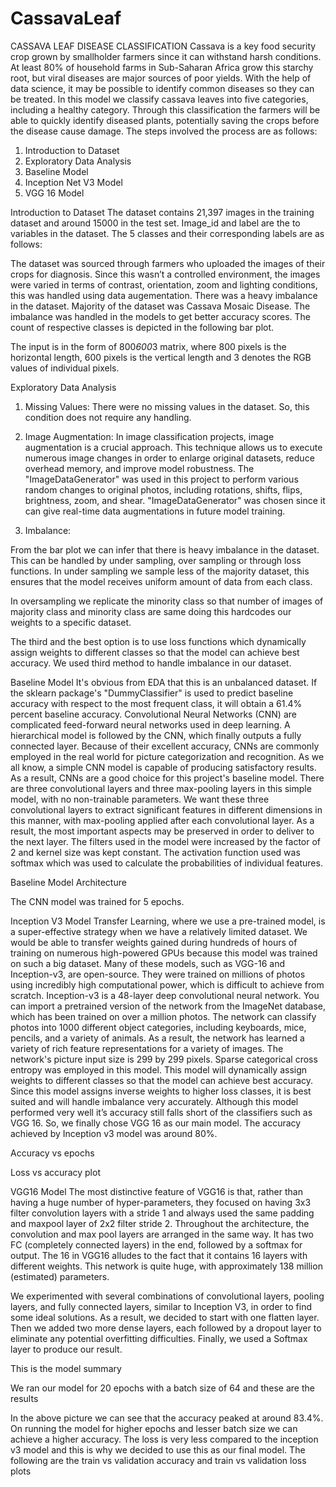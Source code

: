 # CassavaLeaf
CASSAVA LEAF DISEASE CLASSIFICATION
Cassava is a key food security crop grown by smallholder farmers since it can withstand harsh conditions. At least 80% of household farms in Sub-Saharan Africa grow this starchy root, but viral diseases are major sources of poor yields. With the help of data science, it may be possible to identify common diseases so they can be treated. In this model we classify cassava leaves into five categories, including a healthy category. Through this classification the farmers will be able to quickly identify diseased plants, potentially saving the crops before the disease cause damage.
The steps involved the process are as follows:
1.	Introduction to Dataset
2.	Exploratory Data Analysis
3.	Baseline Model
4.	Inception Net V3 Model
5.	VGG 16 Model

Introduction to Dataset
The dataset contains 21,397 images in the training dataset and around 15000 in the test set. Image_id and label are the to variables in the dataset. The 5 classes and their corresponding labels are as follows:
 



The dataset was sourced through farmers who uploaded the images of their crops for diagnosis. Since this wasn’t a controlled environment, the images were varied in terms of contrast, orientation, zoom and lighting conditions, this was handled using data augementation. There was a heavy imbalance in the dataset. Majority of the dataset was Cassava Mosaic Disease. The imbalance was handled in the models to get better accuracy scores. The count of respective classes is depicted in the following bar plot.
 
The input is in the form of 800*600*3 matrix, where 800 pixels is the horizontal length, 600 pixels is the vertical length and 3 denotes the RGB values of individual pixels.

Exploratory Data Analysis

1.	Missing Values:
 There were no missing values in the dataset. So, this condition does not require any handling.
 

2.	Image Augmentation:
 In image classification projects, image augmentation is a crucial approach. This technique allows us to execute numerous image changes in order to enlarge original datasets, reduce overhead memory, and improve model robustness. The "ImageDataGenerator" was used in this project to perform various random changes to original photos, including rotations, shifts, flips, brightness, zoom, and shear. "ImageDataGenerator" was chosen since it can give real-time data augmentations in future model training.

3.	Imbalance: 

From the bar plot we can infer that there is heavy imbalance in the dataset. This can be handled by under sampling, over sampling or through loss functions. In under sampling we sample less of the majority dataset, this ensures that the model receives uniform amount of data from each class. 

In oversampling we replicate the minority class so that number of images of majority class and minority class are same doing this hardcodes our weights to a specific dataset.

The third and the best option is to use loss functions which dynamically assign weights to different classes so that the model can achieve best accuracy. We used third method to handle imbalance in our dataset.


Baseline Model
It's obvious from EDA that this is an unbalanced dataset. If the sklearn package's "DummyClassifier" is used to predict baseline accuracy with respect to the most frequent class, it will obtain a 61.4% percent baseline accuracy. 
Convolutional Neural Networks (CNN) are complicated feed-forward neural networks used in deep learning. A hierarchical model is followed by the CNN, which finally outputs a fully connected layer. Because of their excellent accuracy, CNNs are commonly employed in the real world for picture categorization and recognition.
As we all know, a simple CNN model is capable of producing satisfactory results. As a result, CNNs are a good choice for this project's baseline model. There are three convolutional layers and three max-pooling layers in this simple model, with no non-trainable parameters. 
We want these three convolutional layers to extract significant features in different dimensions in this manner, with max-pooling applied after each convolutional layer. As a result, the most important aspects may be preserved in order to deliver to the next layer.
The filters used in the model were increased by the factor of 2 and kernel size was kept constant. The activation function used was softmax which was used to calculate the probabilities of individual features.
 
Baseline Model Architecture

The CNN model was trained for 5 epochs. 
 

Inception V3 Model
Transfer Learning, where we use a pre-trained model, is a super-effective strategy when we have a relatively limited dataset. We would be able to transfer weights gained during hundreds of hours of training on numerous high-powered GPUs because this model was trained on such a big dataset. Many of these models, such as VGG-16 and Inception-v3, are open-source. They were trained on millions of photos using incredibly high computational power, which is difficult to achieve from scratch.
Inception-v3 is a 48-layer deep convolutional neural network. You can import a pretrained version of the network from the ImageNet database, which has been trained on over a million photos. The network can classify photos into 1000 different object categories, including keyboards, mice, pencils, and a variety of animals. As a result, the network has learned a variety of rich feature representations for a variety of images. The network's picture input size is 299 by 299 pixels.
Sparse categorical cross entropy was employed in this model. This model will dynamically assign weights to different classes so that the model can achieve best accuracy. Since this model assigns inverse weights to higher loss classes, it is best suited and will handle imbalance very accurately.
Although this model performed very well it’s accuracy still falls short of the classifiers such as VGG 16. So, we finally chose VGG 16 as our main model. The accuracy achieved by Inception v3 model was around 80%.
 
Accuracy vs epochs
 
Loss vs accuracy plot

VGG16 Model
The most distinctive feature of VGG16 is that, rather than having a huge number of hyper-parameters, they focused on having 3x3 filter convolution layers with a stride 1 and always used the same padding and maxpool layer of 2x2 filter stride 2. Throughout the architecture, the convolution and max pool layers are arranged in the same way. It has two FC (completely connected layers) in the end, followed by a softmax for output. The 16 in VGG16 alludes to the fact that it contains 16 layers with different weights. This network is quite huge, with approximately 138 million (estimated) parameters.
	

















We experimented with several combinations of convolutional layers, pooling layers, and fully connected layers, similar to Inception V3, in order to find some ideal solutions. As a result, we decided to start with one flatten layer. Then we added two more dense layers, each followed by a dropout layer to eliminate any potential overfitting difficulties. Finally, we used a Softmax layer to produce our result.

This is the model summary
















We ran our model for 20 epochs with a batch size of 64 and these are the results		
 

In the above picture we can see that the accuracy peaked at around 83.4%. On running the model for higher epochs and lesser batch size we can achieve a higher accuracy. The loss is very less compared to the inception v3 model and this is why we decided to use this as our final model.
The following are the train vs validation accuracy and train vs validation loss plots

 

 
